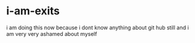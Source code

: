 # i-am-exits
i am doing this now because i dont know anything about git hub still and i am very very ashamed about myself 
